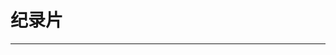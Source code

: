 
  # 纪录片
  ---

  <Common-LinkList :linkList='{"name":"纪录片","item":[{"link":"https://space.bilibili.com/22121599/video","icon":"https://space.bilibili.com/favicon.ico","text":"bilibili纪录片之家"},{"link":"https://www.douban.com/doulist/41546224/","icon":"/logo.png","text":"9.0分以上纪录片"},{"link":"https://www.zhihu.com/topic/19550706/index","icon":"https://www.zhihu.com/favicon.ico","text":"纪录片推荐"},{"link":"http://www.jlpzj.net/","icon":"http://www.jlpzj.net/favicon.ico","text":"纪录片之家"},{"link":"https://weibo.com/jlpzjsub","icon":"https://weibo.com/favicon.ico","text":"纪录片之家字幕"},{"link":"http://www.jlpcn.net/","icon":"/logo.png","text":"纪录片天地"},{"link":"http://xz.tqiantu.com/jilupian/","icon":"http://xz.tqiantu.com/favicon.ico","text":"行者物语"},{"link":"http://www.opclass.com/","icon":"/logo.png","text":"公开课纪录片"},{"link":"http://www.heibaiys.com/jilupian","icon":"/logo.png","text":"在线纪录片"},{"link":"http://jishi.cctv.com/","icon":"http://jishi.cctv.com/favicon.ico","text":"央视网纪实"},{"link":"https://v.qq.com/doco/","icon":"https://v.qq.com/favicon.ico","text":"腾讯纪录片"},{"link":"https://jilupian.youku.com/","icon":"https://jilupian.youku.com/favicon.ico","text":"优酷纪录片"},{"link":"http://www.iqiyi.com/jilupian/","icon":"http://www.iqiyi.com/favicon.ico","text":"爱奇艺纪录"},{"link":"http://tv.sohu.com/documentary/","icon":"http://tv.sohu.com/favicon.ico","text":"搜狐纪录片"},{"link":"http://v.163.com/jishi/","icon":"http://v.163.com/favicon.ico","text":"网易纪录片"},{"link":"http://jilu.le.com/","icon":"http://jilu.le.com/favicon.ico","text":"乐视纪录片"}]}'/>
  